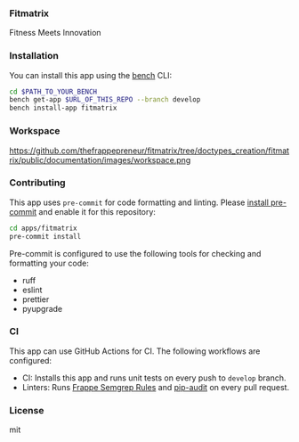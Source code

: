 ### Fitmatrix

Fitness Meets Innovation

### Installation

You can install this app using the [bench](https://github.com/frappe/bench) CLI:

```bash
cd $PATH_TO_YOUR_BENCH
bench get-app $URL_OF_THIS_REPO --branch develop
bench install-app fitmatrix
```

### Workspace

https://github.com/thefrappepreneur/fitmatrix/tree/doctypes_creation/fitmatrix/public/documentation/images/workspace.png


### Contributing

This app uses `pre-commit` for code formatting and linting. Please [install pre-commit](https://pre-commit.com/#installation) and enable it for this repository:

```bash
cd apps/fitmatrix
pre-commit install
```

Pre-commit is configured to use the following tools for checking and formatting your code:

- ruff
- eslint
- prettier
- pyupgrade


### CI

This app can use GitHub Actions for CI. The following workflows are configured:

- CI: Installs this app and runs unit tests on every push to `develop` branch.
- Linters: Runs [Frappe Semgrep Rules](https://github.com/frappe/semgrep-rules) and [pip-audit](https://pypi.org/project/pip-audit/) on every pull request.


### License

mit
